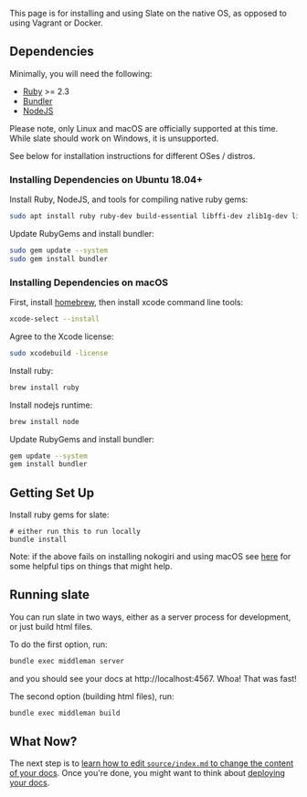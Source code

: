 This page is for installing and using Slate on the native OS, as opposed to using Vagrant or Docker.

## Dependencies

Minimally, you will need the following:

* [Ruby](https://www.ruby-lang.org/en/) >= 2.3
* [Bundler](https://bundler.io/)
* [NodeJS](https://nodejs.org/en/)

Please note, only Linux and macOS are officially supported at this time. While slate should work on Windows, it is unsupported.

See below for installation instructions for different OSes / distros.

### Installing Dependencies on Ubuntu 18.04+

Install Ruby, NodeJS, and tools for compiling native ruby gems:
```bash
sudo apt install ruby ruby-dev build-essential libffi-dev zlib1g-dev liblzma-dev nodejs patch
```

Update RubyGems and install bundler:

```bash
sudo gem update --system
sudo gem install bundler
```

### Installing Dependencies on macOS

First, install [homebrew](https://brew.sh/), then install xcode command line tools:

```bash
xcode-select --install
```

Agree to the Xcode license:

```bash
sudo xcodebuild -license
```
Install ruby:

```bash
brew install ruby
```

Install nodejs runtime:

```bash
brew install node
```


Update RubyGems and install bundler:

```bash
gem update --system
gem install bundler
```

## Getting Set Up
Install ruby gems for slate:

```shell
# either run this to run locally
bundle install
```

Note: if the above fails on installing nokogiri and using macOS see
[here](https://github.com/sparklemotion/nokogiri.org/blob/master/docs/tutorials/installing_nokogiri.md#macos)
for some helpful tips on things that might help.

## Running slate

You can run slate in two ways, either as a server process for development, or just build html files.

To do the first option, run:

```bash
bundle exec middleman server
```

and you should see your docs at http://localhost:4567. Whoa! That was fast!

The second option (building html files), run:

```bash
bundle exec middleman build
```

## What Now?

The next step is to [learn how to edit `source/index.md` to change the content of your docs](Markdown-Syntax). Once you're done, you might want to think about [deploying your docs](https://github.com/slatedocs/slate/wiki/Deploying-Slate).